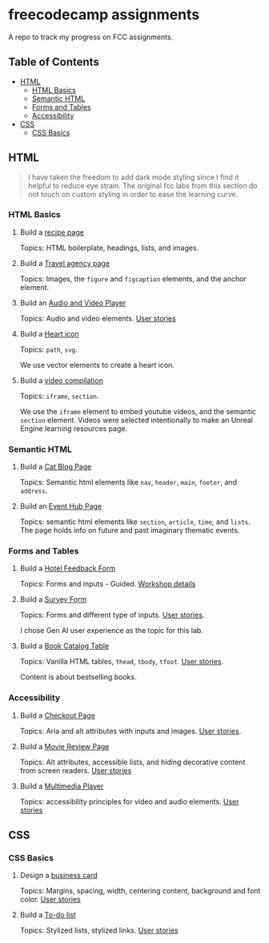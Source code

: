 # freecodecamp assignments

A repo to track my progress on FCC assignments.

## Table of Contents

- [HTML](#html)
  - [HTML Basics](#html-basics)
  - [Semantic HTML](#semantic-html)
  - [Forms and Tables](#forms-and-tables)
  - [Accessibility](#accessibility)
- [CSS](#css)
  - [CSS Basics](#css-basics)

## HTML

> I have taken the freedom to add dark mode styling since I find it helpful to reduce eye strain.
> The original fcc labs from this section do not touch on custom styling in order to ease the learning curve.

### HTML Basics

1. Build a [recipe page](html/basic-html/recipe.html)

   Topics: HTML boilerplate, headings, lists, and images.

2. Build a [Travel agency page](html/basic-html/travel-agency.html)

   Topics: Images, the `figure` and `figcaption` elements, and the anchor element.

3. Build an [Audio and Video Player](html/basic-html/audio-video-player.html)

   Topics: Audio and video elements. [User stories](https://www.freecodecamp.org/learn/full-stack-developer/lab-html-audio-and-video-player/build-an-html-audio-and-video-player)

4. Build a [Heart icon](html/basic-html/heart-icon.html)

   Topics: `path`, `svg`.

   We use vector elements to create a heart icon.

5. Build a [video compilation](html/basic-html/video-compilation.html)

   Topics: `iframe`, `section`.

   We use the `iframe` element to embed youtube videos, and the semantic `section` element.
   Videos were selected intentionally to make an Unreal Engine learning resources page.

### Semantic HTML

1. Build a [Cat Blog Page](html/semantic-html/cat-blog.html)

   Topics: Semantic html elements like `nav`, `header`, `main`, `footer`, and `address`.

2. Build an [Event Hub Page](html/semantic-html/event-hub.html)

   Topics: semantic html elements like `section`, `article`, `time`, and `lists`.
   The page holds info on future and past imaginary thematic events.

### Forms and Tables

1. Build a [Hotel Feedback Form](html/forms-tables/hotel-feedback.html)

   Topics: Forms and inputs - Guided. [Workshop details](https://www.freecodecamp.org/learn/full-stack-developer/workshop-hotel-feedback-form/step-1)

2. Build a [Survey Form](html/forms-tables/survey-form.html)

   Topics: Forms and different type of inputs. [User stories](https://www.freecodecamp.org/learn/full-stack-developer/lab-survey-form/build-a-survey-form).

   I chose Gen AI user experience as the topic for this lab.

3. Build a [Book Catalog Table](html/forms-tables/books-table.html)

   Topics: Vanilla HTML tables, `thead`, `tbody`, `tfoot`. [User stories](https://www.freecodecamp.org/learn/full-stack-developer/lab-book-catalog-table/build-a-book-catalog-table).

   Content is about bestselling books.

### Accessibility

1. Build a [Checkout Page](html/accessibility/checkout-page.html)

   Topics: Aria and alt attributes with inputs and images. [User stories](https://www.freecodecamp.org/learn/full-stack-developer/lab-checkout-page/build-a-checkout-page).

2. Build a [Movie Review Page](html/accessibility/movie-review.html)

   Topics: Alt attributes, accessible lists, and hiding decorative content from screen readers. [User stories](https://www.freecodecamp.org/learn/full-stack-developer/lab-movie-review-page/design-a-movie-review-page)

3. Build a [Multimedia Player](html/accessibility/multimedia-player.html)

   Topics: accessibility principles for video and audio elements. [User stories](https://www.freecodecamp.org/learn/full-stack-developer/lab-multimedia-player/lab-multimedia-player)

## CSS

### CSS Basics

1. Design a [business card](css/basic-css/business-card/index.html)

   Topics: Margins, spacing, width, centering content, background and font color. [User stories](https://www.freecodecamp.org/learn/full-stack-developer/lab-business-card/design-a-business-card)

2. Build a [To-do list](css/basic-css/todo-list/index.html)

   Topics: Stylized lists, stylized links. [User stories](https://www.freecodecamp.org/learn/full-stack-developer/lab-stylized-to-do-list/build-a-stylized-to-do-list)
